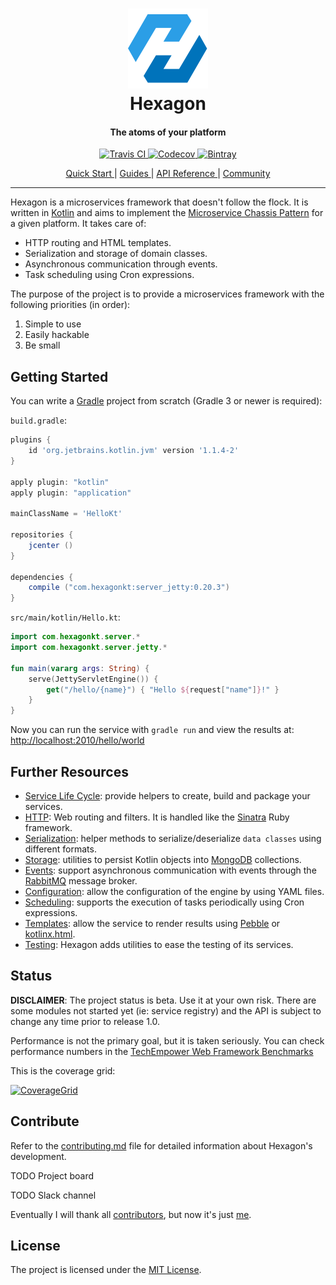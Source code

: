 
<h1 align="center">
  <a href="http://hexagonkt.com">
    <img alt="Hexagon" src="hexagon_site/assets/tile-small.png" />
  </a>
  <br>
  Hexagon
</h1>

<h4 align="center">The atoms of your platform</h4>

<p align="center">
  <a href="https://travis-ci.org/hexagonkt/hexagon">
    <img
      src="https://img.shields.io/travis/hexagonkt/hexagon.svg?colorA=0073BB&style=flat-square" 
      alt="Travis CI" />
  </a>
  <a href="https://codecov.io/gh/hexagonkt/hexagon">
    <img
      src="https://img.shields.io/codecov/c/github/hexagonkt/hexagon.svg?colorA=0073BB&style=flat-square"
      alt="Codecov" />
  </a>
  <a href="https://bintray.com/jamming/maven/hexagon_core/_latestVersion">
    <img
      src="https://img.shields.io/bintray/v/jamming/maven/hexagon_core.svg?colorA=0073BB&style=flat-square"
      alt="Bintray" />
  </a>
</p>

<p align="center">
  <a href="https://travis-ci.org/hexagonkt/hexagon">
    Quick Start
  </a>
  |
  <a href="https://codecov.io/gh/hexagonkt/hexagon">
    Guides
  </a>
  |
  <a href="https://bintray.com/jamming/maven/hexagon_core/_latestVersion">
    API Reference
  </a>
  |
  <a href="https://bintray.com/jamming/maven/hexagon_core/_latestVersion">
    Community
  </a>
</p>

---

Hexagon is a microservices framework that doesn't follow the flock. It is written in [Kotlin] and
aims to implement the [Microservice Chassis Pattern] for a given platform. It takes care of:

* HTTP routing and HTML templates.
* Serialization and storage of domain classes.
* Asynchronous communication through events.
* Task scheduling using Cron expressions.

The purpose of the project is to provide a microservices framework with the following priorities
(in order):

1. Simple to use
2. Easily hackable
3. Be small

[Microservice Chassis Pattern]: http://microservices.io/patterns/microservice-chassis.html

## Getting Started

You can write a [Gradle] project from scratch (Gradle 3 or newer is required):

`build.gradle`:

```groovy
plugins {
    id 'org.jetbrains.kotlin.jvm' version '1.1.4-2'
}

apply plugin: "kotlin"
apply plugin: "application"

mainClassName = 'HelloKt'

repositories {
    jcenter ()
}

dependencies {
    compile ("com.hexagonkt:server_jetty:0.20.3")
}
```

`src/main/kotlin/Hello.kt`:

```kotlin
import com.hexagonkt.server.*
import com.hexagonkt.server.jetty.*

fun main(vararg args: String) {
    serve(JettyServletEngine()) {
        get("/hello/{name}") { "Hello ${request["name"]}!" }
    }
}
```

Now you can run the service with `gradle run` and view the results at:
[http://localhost:2010/hello/world](http://localhost:2010/hello/world)

[Lazybones]: https://github.com/pledbrook/lazybones
[Gradle]: https://gradle.org/

## Further Resources

* [Service Life Cycle]: provide helpers to create, build and package your services.
* [HTTP]: Web routing and filters. It is handled like the [Sinatra] Ruby framework.
* [Serialization]: helper methods to serialize/deserialize `data classes` using different formats.
* [Storage]: utilities to persist Kotlin objects into [MongoDB] collections.
* [Events]: support asynchronous communication with events through the [RabbitMQ] message broker.
* [Configuration]: allow the configuration of the engine by using YAML files.
* [Scheduling]: supports the execution of tasks periodically using Cron expressions.
* [Templates]: allow the service to render results using [Pebble] or [kotlinx.html].
* [Testing]: Hexagon adds utilities to ease the testing of its services.

[Sinatra]: http://sinatrarb.com
[Pebble]: http://www.mitchellbosecke.com/pebble/home
[kotlinx.html]: https://github.com/Kotlin/kotlinx.html

[Service Life Cycle]: http://hexagonkt.com/life_cycle.html
[HTTP]: http://hexagonkt.com/rest.html
[Serialization]: http://hexagonkt.com/serialization.html
[Storage]: http://hexagonkt.com/storage.html
[Events]: http://hexagonkt.com/events.html
[Configuration]: http://hexagonkt.com/configuration.html
[Templates]: http://hexagonkt.com/templates.html
[Scheduling]: http://hexagonkt.com/scheduling.html
[Testing]: http://hexagonkt.com/testing.html

## Status

**DISCLAIMER**: The project status is beta. Use it at your own risk. There are some modules not
started yet (ie: service registry) and the API is subject to change any time prior to release 1.0.

Performance is not the primary goal, but it is taken seriously. You can check performance numbers
in the [TechEmpower Web Framework Benchmarks](https://www.techempower.com/benchmarks)

This is the coverage grid:

[![CoverageGrid]][Coverage]

[CoverageGrid]: https://codecov.io/gh/hexagonkt/hexagon/branch/master/graphs/icicle.svg
[Coverage]: https://codecov.io/gh/hexagonkt/hexagon
[Kotlin]: http://kotlinlang.org
[RabbitMQ]: http://www.rabbitmq.com
[MongoDB]: https://www.mongodb.com

## Contribute

Refer to the [contributing.md](contributing.md) file for detailed information about Hexagon's
development.

TODO Project board

TODO Slack channel

Eventually I will thank all [contributors], but now it's just [me].

[contributors]: https://github.com/hexagonkt/hexagon/graphs/contributors
[me]: https://github.com/jaguililla

## License

The project is licensed under the [MIT License](license.md).
